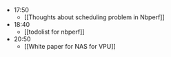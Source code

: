 - 17:50
	- [[Thoughts about scheduling problem in Nbperf]]
- 18:40
	- [[todolist for nbperf]]
- 20:50
	- [[White paper for NAS for VPU]]